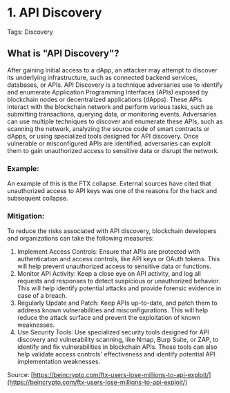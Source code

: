 # 1. API Discovery

Tags: Discovery

## What is "API Discovery"?

After gaining initial access to a dApp, an attacker may attempt to discover its underlying infrastructure, such as connected backend services, databases, or APIs. API Discovery is a technique adversaries use to identify and enumerate Application Programming Interfaces (APIs) exposed by blockchain nodes or decentralized applications (dApps). These APIs interact with the blockchain network and perform various tasks, such as submitting transactions, querying data, or monitoring events. Adversaries can use multiple techniques to discover and enumerate these APIs, such as scanning the network, analyzing the source code of smart contracts or dApps, or using specialized tools designed for API discovery. Once vulnerable or misconfigured APIs are identified, adversaries can exploit them to gain unauthorized access to sensitive data or disrupt the network.

### Example:

An example of this is the FTX collapse. External sources have cited that unauthorized access to API keys was one of the reasons for the hack and subsequent collapse.

### Mitigation:

To reduce the risks associated with API discovery, blockchain developers and organizations can take the following measures:

1. Implement Access Controls: Ensure that APIs are protected with authentication and access controls, like API keys or OAuth tokens. This will help prevent unauthorized access to sensitive data or functions.
2. Monitor API Activity: Keep a close eye on API activity, and log all requests and responses to detect suspicious or unauthorized behavior. This will help identify potential attacks and provide forensic evidence in case of a breach.
3. Regularly Update and Patch: Keep APIs up-to-date, and patch them to address known vulnerabilities and misconfigurations. This will help reduce the attack surface and prevent the exploitation of known weaknesses.
4. Use Security Tools: Use specialized security tools designed for API discovery and vulnerability scanning, like Nmap, Burp Suite, or ZAP, to identify and fix vulnerabilities in blockchain APIs. These tools can also help validate access controls' effectiveness and identify potential API implementation weaknesses.

Source: [https://beincrypto.com/ftx-users-lose-millions-to-api-exploit/](https://beincrypto.com/ftx-users-lose-millions-to-api-exploit/)